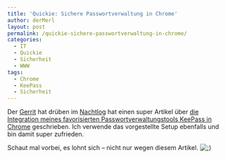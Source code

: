 ```yaml
---
title: 'Quickie: Sichere Passwortverwaltung in Chrome'
author: derMerl
layout: post
permalink: /quickie-sichere-passwortverwaltung-in-chrome/
categories:
  - IT
  - Quickie
  - Sicherheit
  - WWW
tags:
  - Chrome
  - KeePass
  - Sicherheit
---
```

Der <a href="https://plus.google.com/u/0/112275525329768517427" target="_blank">Gerrit</a> hat drüben im <a href="http://nachtlog.de/" target="_blank">Nachtlog</a> hat einen super Artikel über <a href="http://nachtlog.de/chrome-keepass-sichere-passwortverwaltung" target="_blank">die Integration meines favorisierten Passwortverwaltungstools KeePass in Chrome</a> geschrieben. Ich verwende das vorgestellte Setup ebenfalls und bin damit super zufrieden.

Schaut mal vorbei, es lohnt sich &#8211; nicht nur wegen diesem Artikel. <img src="http://www.sysdump.de/wp-includes/images/smilies/icon_wink.gif" alt=";)" class="wp-smiley" />